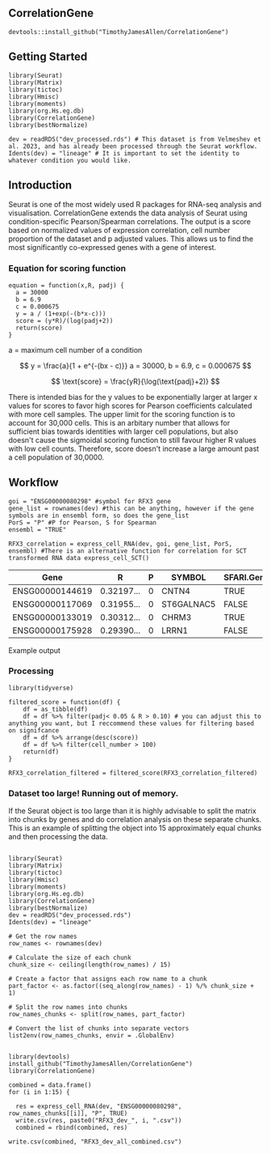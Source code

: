 ## CorrelationGene


```{r}
devtools::install_github("TimothyJamesAllen/CorrelationGene")
```

## Getting Started

```{r}
library(Seurat)
library(Matrix)
library(tictoc)
library(Hmisc)
library(moments)
library(org.Hs.eg.db)
library(CorrelationGene)
library(bestNormalize)

dev = readRDS("dev_processed.rds") # This dataset is from Velmeshev et al. 2023, and has already been processed through the Seurat workflow.
Idents(dev) = "lineage" # It is important to set the identity to whatever condition you would like.
```

## Introduction

Seurat is one of the most widely used R packages for RNA-seq analysis and visualisation. CorrelationGene extends the data analysis of Seurat using condition-specific Pearson/Spearman correlations. The output is a score based on normalized values of expression correlation, cell number proportion of the dataset and p adjusted values. This allows us to find the most significantly co-expressed genes with a gene of interest.

### Equation for scoring function

```{r}
equation = function(x,R, padj) {
  a = 30000
  b = 6.9
  c = 0.000675
  y = a / (1+exp(-(b*x-c)))
  score = (y*R)/(log(padj+2))
  return(score)
}
```
a = maximum cell number of a condition

$$
y = \frac{a}{1 + e^{-(bx - c)}} a = 30000, b = 6.9, c = 0.000675
$$

$$
\text{score} = \frac{yR}{\log(\text{padj}+2)}
$$


There is intended bias for the y values to be exponentially larger at larger x values for scores to favor high scores for Pearson coefficients calculated with more cell samples. The upper limit for the scoring function is to account for 30,000 cells. This is an arbitary number that allows for sufficient bias towards identities with larger cell populations, but also doesn't cause the sigmoidal scoring function to still favour higher R values with low cell counts. Therefore, score doesn't increase a large amount past a cell population of 30,0000.

## Workflow

```{r}
goi = "ENSG00000080298" #symbol for RFX3 gene
gene_list = rownames(dev) #this can be anything, however if the gene symbols are in ensembl form, so does the gene_list
PorS = "P" #P for Pearson, S for Spearman
ensembl = "TRUE"

RFX3_correlation = express_cell_RNA(dev, goi, gene_list, PorS, ensembl) #There is an alternative function for correlation for SCT transformed RNA data express_cell_SCT()

```

| Gene            | R          | P   | SYMBOL     | SFARI.Gene | celltype | cell_number | padj | score    |
|-----------------|------------|-----|------------|------------|----------|-------------|------|----------|
| ENSG00000144619 | 0.32197... | 0   | CNTN4      | TRUE       | ExNeu    | 13440       | 0    | 12122122 |
| ENSG00000117069 | 0.31955... | 0   | ST6GALNAC5 | FALSE      | ExNeu    | 13440       | 0    | 10546456 |
| ENSG00000133019 | 0.30312... | 0   | CHRM3      | TRUE       | ExNeu    | 13440       | 0    | 13532554 |
| ENSG00000175928 | 0.29390... | 0   | LRRN1      | FALSE      | ExNeu    | 13440       | 0    | 02391238 |

Example output

### Processing

```{r}
library(tidyverse)

filtered_score = function(df) {
    df = as_tibble(df)
    df = df %>% filter(padj< 0.05 & R > 0.10) # you can adjust this to anything you want, but I reccommend these values for filtering based on signifcance 
    df = df %>% arrange(desc(score))
    df = df %>% filter(cell_number > 100)
    return(df)
}

RFX3_correlation_filtered = filtered_score(RFX3_correlation_filtered)
```

### Dataset too large! Running out of memory.

If the Seurat object is too large than it is highly advisable to split the matrix into chunks by genes and do correlation analysis on these separate chunks. This is an example of splitting the object into 15 approximately equal chunks and then processing the data.

```{r}

library(Seurat)
library(Matrix)
library(tictoc)
library(Hmisc)
library(moments)
library(org.Hs.eg.db)
library(CorrelationGene)
library(bestNormalize)
dev = readRDS("dev_processed.rds")
Idents(dev) = "lineage"

# Get the row names
row_names <- rownames(dev)

# Calculate the size of each chunk
chunk_size <- ceiling(length(row_names) / 15)

# Create a factor that assigns each row name to a chunk
part_factor <- as.factor((seq_along(row_names) - 1) %/% chunk_size + 1)

# Split the row names into chunks
row_names_chunks <- split(row_names, part_factor)

# Convert the list of chunks into separate vectors
list2env(row_names_chunks, envir = .GlobalEnv)


library(devtools)
install_github("TimothyJamesAllen/CorrelationGene")
library(CorrelationGene)

combined = data.frame()
for (i in 1:15) {

  res = express_cell_RNA(dev, "ENSG00000080298", row_names_chunks[[i]], "P", TRUE)
  write.csv(res, paste0("RFX3_dev_", i, ".csv"))
  combined = rbind(combined, res)
    
write.csv(combined, "RFX3_dev_all_combined.csv")
```
